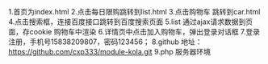 1.首页为index.html
2.点击每日限购跳转到list.html
3.点击购物车 跳转到car.html
4.点击搜索框，连接百度接口跳转到百度搜索页面
5.list 通过ajax请求数据到页面，存cookie 购物车中渲染
6.详情页中点击加入购物车，弹出登录对话框
7.登录注册，手机号15838209807，密码123456；
8.github 地址：https://github.com/cxp333/module-kola.git
9.php 服务器环境